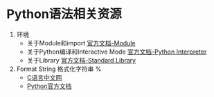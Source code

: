 # Python语法相关资源
1. 环境
	* 关于Module和import [官方文档-Module](https://docs.python.org/2/tutorial/modules.html)
	* 关于Python编译和Interactive Mode [官方文档-Python Interpreter](https://docs.python.org/2/tutorial/interpreter.html)
	* 关于Library [官方文档-Standard Library](https://docs.python.org/2/tutorial/stdlib.html#command-line-arguments)
2. Format String 格式化字符串 %  
	* [C语言中文网](http://c.biancheng.net/cpp/html/1844.html)
	* [Python官方文档](https://docs.python.org/2/library/string.html)
